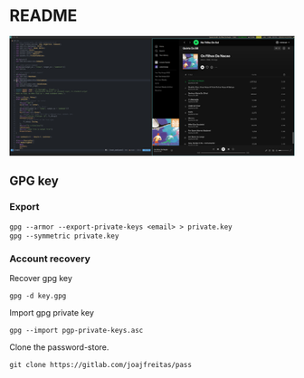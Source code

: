 # README

![dektop](screenshot.png)

## GPG key

### Export

    gpg --armor --export-private-keys <email> > private.key
	gpg --symmetric private.key

### Account recovery

Recover gpg key

	gpg -d key.gpg

Import gpg private key

	gpg --import pgp-private-keys.asc

Clone the password-store.

	git clone https://gitlab.com/joajfreitas/pass
